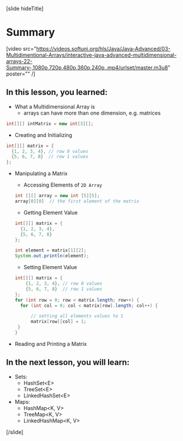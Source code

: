 [slide hideTitle]
# Summary

[video src="https://videos.softuni.org/hls/Java/Java-Advanced/03-Multidimentional-Arrays/interactive-java-advanced-multidimensional-arrays-22-Summary-,1080p,720p,480p,360p,240p,.mp4/urlset/master.m3u8" poster="" /]

## In this lesson, you learned:

- What a Multidimensional Array is
    - arrays can have more than one dimension, e.g. matrices

```java
int[][] intMatrix = new int[3][];

```

- Creating and Initializing

```java 
int[][] matrix = {
  {1, 2, 3, 4}, // row 0 values
  {5, 6, 7, 8}  // row 1 values
};
```

- Manipulating a Matrix
    - Accessing Elements of `2D Array`
   ```java
   int [][] array = new int [5][5];
   array[0][0]  // the first element of the matrix
    ```
    - Getting Element Value

   ```java live
   int[][] matrix = {
     {1, 2, 3, 4}, 
     {5, 6, 7, 8} 
   };

   int element = matrix[1][2]; 
   System.out.println(element);
  ```

    - Setting Element Value
    ```java 
   int[][] matrix = {
        {1, 2, 3, 4}, // row 0 values
        {5, 6, 7, 8}  // row 1 values
   };
   for (int row = 0; row < matrix.length; row++) {
      for (int col = 0; col < matrix[row].length; col++) {

          // setting all elements values to 1
          matrix[row][col] = 1;
     }
  }
  ```

- Reading and Printing a Matrix


## In the next lesson, you will learn:

- Sets:
    - HashSet\<E\>
    - TreeSet\<E\>
    - LinkedHashSet\<E\>
- Maps:
    - HashMap\<K, V\>
    - TreeMap\<K, V\>
    - LinkedHashMap\<K, V\>

[/slide]
